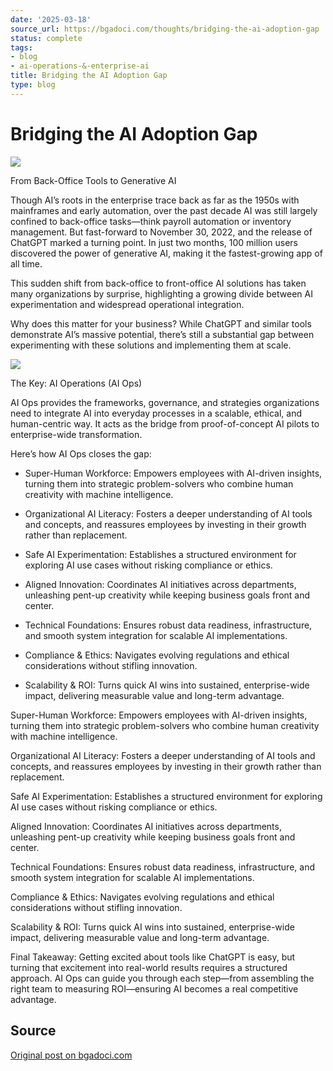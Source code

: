 ```yaml
---
date: '2025-03-18'
source_url: https://bgadoci.com/thoughts/bridging-the-ai-adoption-gap
status: complete
tags:
- blog
- ai-operations-&-enterprise-ai
title: Bridging the AI Adoption Gap
type: blog
---
```


# Bridging the AI Adoption Gap


![](images/image+6.png)

From Back-Office Tools to Generative AI

Though AI’s roots in the enterprise trace back as far as the 1950s with mainframes and early automation, over the past decade AI was still largely confined to back-office tasks—think payroll automation or inventory management. But fast-forward to November 30, 2022, and the release of ChatGPT marked a turning point. In just two months, 100 million users discovered the power of generative AI, making it the fastest-growing app of all time.

This sudden shift from back-office to front-office AI solutions has taken many organizations by surprise, highlighting a growing divide between AI experimentation and widespread operational integration.

Why does this matter for your business? While ChatGPT and similar tools demonstrate AI’s massive potential, there’s still a substantial gap between experimenting with these solutions and implementing them at scale.

![](images/Screenshot+2025-02-21+at+5.34.46%E2%80%AFPM.png)

The Key: AI Operations (AI Ops)

AI Ops provides the frameworks, governance, and strategies organizations need to integrate AI into everyday processes in a scalable, ethical, and human-centric way. It acts as the bridge from proof-of-concept AI pilots to enterprise-wide transformation.

Here’s how AI Ops closes the gap:



- Super-Human Workforce: Empowers employees with AI-driven insights, turning them into strategic problem-solvers who combine human creativity with machine intelligence.

- Organizational AI Literacy: Fosters a deeper understanding of AI tools and concepts, and reassures employees by investing in their growth rather than replacement.

- Safe AI Experimentation: Establishes a structured environment for exploring AI use cases without risking compliance or ethics.

- Aligned Innovation: Coordinates AI initiatives across departments, unleashing pent-up creativity while keeping business goals front and center.

- Technical Foundations: Ensures robust data readiness, infrastructure, and smooth system integration for scalable AI implementations.

- Compliance & Ethics: Navigates evolving regulations and ethical considerations without stifling innovation.

- Scalability & ROI: Turns quick AI wins into sustained, enterprise-wide impact, delivering measurable value and long-term advantage.

Super-Human Workforce: Empowers employees with AI-driven insights, turning them into strategic problem-solvers who combine human creativity with machine intelligence.

Organizational AI Literacy: Fosters a deeper understanding of AI tools and concepts, and reassures employees by investing in their growth rather than replacement.

Safe AI Experimentation: Establishes a structured environment for exploring AI use cases without risking compliance or ethics.

Aligned Innovation: Coordinates AI initiatives across departments, unleashing pent-up creativity while keeping business goals front and center.

Technical Foundations: Ensures robust data readiness, infrastructure, and smooth system integration for scalable AI implementations.

Compliance & Ethics: Navigates evolving regulations and ethical considerations without stifling innovation.

Scalability & ROI: Turns quick AI wins into sustained, enterprise-wide impact, delivering measurable value and long-term advantage.



Final Takeaway: Getting excited about tools like ChatGPT is easy, but turning that excitement into real-world results requires a structured approach. AI Ops can guide you through each step—from assembling the right team to measuring ROI—ensuring AI becomes a real competitive advantage.

## Source
[Original post on bgadoci.com](https://bgadoci.com/thoughts/bridging-the-ai-adoption-gap)